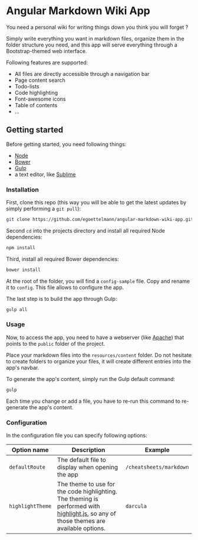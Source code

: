 # Angular Markdown Wiki App

You need a personal wiki for writing things down you think you will forget ?

Simply write everything you want in markdown files, organize them in the folder structure you need, and this app will serve everything through a Bootstrap-themed web interface.


Following features are supported:
 * All files are directly accessible through a navigation bar
 * Page content search
 * Todo-lists
 * Code highlighting
 * Font-awesome icons
 * Table of contents
 * ...

## Getting started

Before getting started, you need following things:
 * [Node](https://nodejs.org/en/download/)
 * [Bower](https://bower.io/)
 * [Gulp](http://gulpjs.com/)
 * a text editor, like [Sublime](https://www.sublimetext.com/)

### Installation

First, clone this repo (this way you will be able to get the latest updates by simply performing a `git pull`):

```sh
git clone https://github.com/egoettelmann/angular-markdown-wiki-app.git
```

Second `cd` into the projects directory and install all required Node dependencies:

```sh
npm install
```

Third, install all required Bower dependencies:

```sh
bower install
```

At the root of the folder, you will find a `config-sample` file. Copy and rename it to `config`. This file allows to configure the app.

The last step is to build the app through Gulp:

```sh
gulp all
```

### Usage

Now, to access the app, you need to have a webserver (like [Apache](https://httpd.apache.org/download.cgi)) that points to the `public` folder of the project.

Place your markdown files into the `resources/content` folder. Do not hesitate to create folders to organize your files, it will create different entries into the app's navbar.

To generate the app's content, simply run the Gulp default command:

```sh
gulp
```

Each time you change or add a file, you have to re-run this command to re-generate the app's content.

### Configuration

In the configuration file you can specify following options:

| Option name | Description | Example |
|--|--|--|
| `defaultRoute`   | The default file to display when opening the app | `/cheatsheets/markdown` |
| `highlightTheme` | The theme to use for the code highlighting. The theming is performed with [highlight.js](https://highlightjs.org/static/demo/), so any of those themes are available options. | `darcula` |


